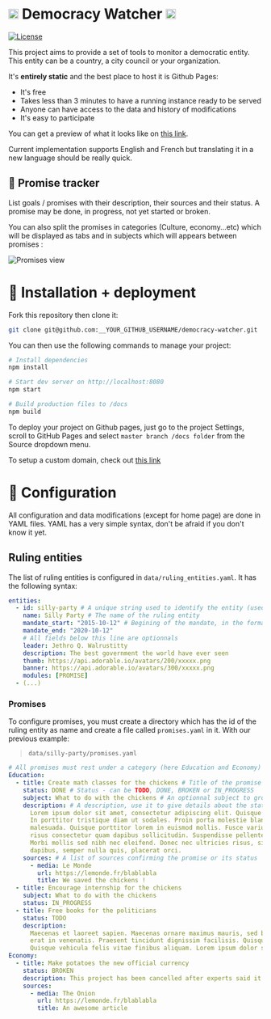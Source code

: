 # _<img src="https://lut.im/2ymhrfgHyc/mgumn3k1gpn4dg5X.svg" height="20px">_ Democracy Watcher <img src="https://lut.im/2ymhrfgHyc/mgumn3k1gpn4dg5X.svg" height="20px">

[![License](https://img.shields.io/aur/license/yaourt.svg)](LICENSE)

This project aims to provide a set of tools to monitor a democratic entity.
This entity can be a country, a city council or your organization.

It's **entirely static** and the best place to host it is Github Pages:
  - It's free
  - Takes less than 3 minutes to have a running instance ready to be served
  - Anyone can have access to the data and history of modifications
  - It's easy to participate

You can get a preview of what it looks like on [this link](http://democracy-watcher.benjamin.piouffle.me).

Current implementation supports English and French but translating it
in a new language should be really quick.

## :newspaper: Promise tracker

List goals / promises with their description, their sources and their status. A
promise may be done, in progress, not yet started or broken.

You can also split the promises in categories (Culture, economy...etc)
which will be displayed as tabs and in subjects which will appears 
between promises :

![Promises view](https://lut.im/gT6h2jW7TK/UY4NqBNBeoe9LTMX.png)

# :floppy_disk: Installation + deployment

Fork this repository then clone it:
```bash
git clone git@github.com:__YOUR_GITHUB_USERNAME/democracy-watcher.git
```

You can then use the following commands to manage your project:

```bash
# Install dependencies
npm install

# Start dev server on http://localhost:8080
npm start

# Build production files to /docs
npm build
```

To deploy your project on Github pages, just go to the project Settings, scroll to
GitHub Pages and select `master branch /docs folder` from the Source dropdown menu.

To setup a custom domain, check out [this link](https://help.github.com/articles/using-a-custom-domain-with-github-pages/)

# :wrench: Configuration

All configuration and data modifications (except for home page) are done in YAML files. YAML has a very simple syntax, don't
be afraid if you don't know it yet.

## Ruling entities

The list of ruling entities is configured in `data/ruling_entities.yaml`. It has the following syntax:

```yaml
entities:
  - id: silly-party # A unique string used to identify the entity (used in url)
    name: Silly Party # The name of the ruling entity
    mandate_start: "2015-10-12" # Begining of the mandate, in the format "YYYY-MM-DD"
    mandate_end: "2020-10-12"
    # All fields below this line are optionnals
    leader: Jethro Q. Walrustitty
    description: The best government the world have ever seen
    thumb: https://api.adorable.io/avatars/200/xxxxx.png
    banner: https://api.adorable.io/avatars/300/xxxxx.png
    modules: [PROMISE]
  - (...)
```

### Promises

To configure promises, you must create a directory which has the id of the ruling entity as
name and create a file called `promises.yaml` in it. With our previous example:
> `data/silly-party/promises.yaml`

```yaml
# All promises must rest under a category (here Education and Economy)
Education: 
  - title: Create math classes for the chickens # Title of the promise
    status: DONE # Status - can be TODO, DONE, BROKEN or IN_PROGRESS
    subject: What to do with the chickens # An optionnal subject to group multiple promises
    description: # A description, use it to give details about the status or the source
      Lorem ipsum dolor sit amet, consectetur adipiscing elit. Quisque in lacus ipsum.
      In porttitor tristique diam ut sodales. Proin porta molestie blandit. Vestibulum a felis eget mauris bibendum
      malesuada. Quisque porttitor lorem in euismod mollis. Fusce varius ut massa aliquet hendrerit. Ut scelerisque
      risus consectetur quam dapibus sollicitudin. Suspendisse pellentesque eget arcu ut varius.
      Morbi mollis sed nibh nec eleifend. Donec nec ultricies risus, sit amet hendrerit quam. Etiam non tortor
      dapibus, semper nulla quis, placerat orci.
    sources: # A list of sources confirming the promise or its status
      - media: Le Monde
        url: https://lemonde.fr/blablabla
        title: We saved the chickens !
  - title: Encourage internship for the chickens
    subject: What to do with the chickens
    status: IN_PROGRESS
  - title: Free books for the politicians
    status: TODO
    description:
      Maecenas et laoreet sapien. Maecenas ornare maximus mauris, sed blandit mi tristique vel. Maecenas rhoncus vel
      erat in venenatis. Praesent tincidunt dignissim facilisis. Quisque vestibulum viverra massa at commodo.
      Quisque vehicula felis vitae finibus aliquam. Lorem ipsum dolor sit amet, consectetur adipiscing elit.
Economy:
  - title: Make potatoes the new official currency
    status: BROKEN
    description: This project has been cancelled after experts said it could be dangerous.
    sources:
      - media: The Onion
        url: https://lemonde.fr/blablabla
        title: An awesome article

```
